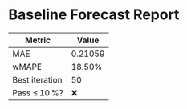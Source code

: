 # Baseline Forecast Report

| Metric | Value |
| ------ | ----- |
| MAE | 0.21059 |
| wMAPE | 18.50% |
| Best iteration | 50 |
| Pass ≤ 10 %? | ❌ |
